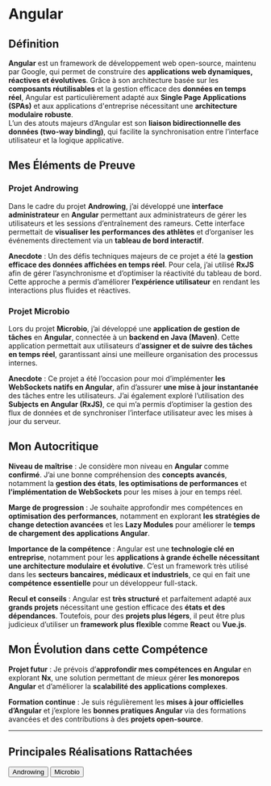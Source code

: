# Angular

## Définition

**Angular** est un framework de développement web open-source, maintenu par Google, qui permet de construire des **applications web dynamiques, réactives et évolutives**. Grâce à son architecture basée sur les **composants réutilisables** et la gestion efficace des **données en temps réel**, Angular est particulièrement adapté aux **Single Page Applications (SPAs)** et aux applications d'entreprise nécessitant une **architecture modulaire robuste**.  
L’un des atouts majeurs d’Angular est son **liaison bidirectionnelle des données (two-way binding)**, qui facilite la synchronisation entre l’interface utilisateur et la logique applicative.  


## Mes Éléments de Preuve

###  Projet Androwing  

Dans le cadre du projet **Androwing**, j’ai développé une **interface administrateur** en **Angular** permettant aux administrateurs de gérer les utilisateurs et les sessions d’entraînement des rameurs. Cette interface permettait de **visualiser les performances des athlètes** et d’organiser les événements directement via un **tableau de bord interactif**.

**Anecdote** : Un des défis techniques majeurs de ce projet a été la **gestion efficace des données affichées en temps réel**. Pour cela, j’ai utilisé **RxJS** afin de gérer l’asynchronisme et d’optimiser la réactivité du tableau de bord. Cette approche a permis d’améliorer **l’expérience utilisateur** en rendant les interactions plus fluides et réactives.


### Projet Microbio  

Lors du projet **Microbio**, j’ai développé une **application de gestion de tâches** en **Angular**, connectée à un **backend en Java (Maven)**. Cette application permettait aux utilisateurs d’**assigner et de suivre des tâches en temps réel**, garantissant ainsi une meilleure organisation des processus internes.

**Anecdote** : Ce projet a été l’occasion pour moi d’implémenter **les WebSockets natifs en Angular**, afin d’assurer **une mise à jour instantanée** des tâches entre les utilisateurs. J’ai également exploré l’utilisation des **Subjects en Angular (RxJS)**, ce qui m’a permis d’optimiser la gestion des flux de données et de synchroniser l’interface utilisateur avec les mises à jour du serveur.



## Mon Autocritique

**Niveau de maîtrise** : Je considère mon niveau en **Angular** comme **confirmé**. J’ai une bonne compréhension des **concepts avancés**, notamment la **gestion des états**, **les optimisations de performances** et **l’implémentation de WebSockets** pour les mises à jour en temps réel.  

**Marge de progression** : Je souhaite approfondir mes compétences en **optimisation des performances**, notamment en explorant **les stratégies de change detection avancées** et les **Lazy Modules** pour améliorer le **temps de chargement des applications Angular**.  

**Importance de la compétence** : Angular est une **technologie clé en entreprise**, notamment pour les **applications à grande échelle nécessitant une architecture modulaire et évolutive**. C’est un framework très utilisé dans les **secteurs bancaires, médicaux et industriels**, ce qui en fait une **compétence essentielle** pour un développeur full-stack.  

**Recul et conseils** : Angular est **très structuré** et parfaitement adapté aux **grands projets** nécessitant une gestion efficace des **états et des dépendances**. Toutefois, pour des **projets plus légers**, il peut être plus judicieux d’utiliser un **framework plus flexible** comme **React** ou **Vue.js**.  


## Mon Évolution dans cette Compétence

**Projet futur** : Je prévois d’**approfondir mes compétences en Angular** en explorant **Nx**, une solution permettant de mieux gérer **les monorepos Angular** et d’améliorer la **scalabilité des applications complexes**.  

**Formation continue** : Je suis régulièrement les **mises à jour officielles d’Angular** et j’explore les **bonnes pratiques Angular** via des formations avancées et des contributions à des **projets open-source**.  

---
## Principales Réalisations Rattachées
<script>
  import { Button } from 'flowbite-svelte';
</script>

<Button pill href="/projects/androwing" color="alternative">Androwing</Button>
<Button pill href="/projects/microbio" color="alternative">Microbio</Button>

